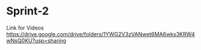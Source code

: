 # Sprint-2
Link for Videos
https://drive.google.com/drive/folders/1YWG2V3zVANwet6MA6wks3KRW4wNsQ0KU?usp=sharing
